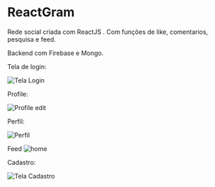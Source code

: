 # ReactGram 
Rede social criada com ReactJS . Com funções de like, comentarios, pesquisa e feed.

Backend com Firebase e Mongo.

Tela de login:

![Tela Login](https://user-images.githubusercontent.com/101474322/198334474-5ed728ac-0f5a-44ff-9d12-00a461edef03.jpg)

Profile:

![Profile edit](https://user-images.githubusercontent.com/101474322/198334482-9034fc66-7bd3-4439-b694-686cbc4c8ade.jpg)

Perfil:

![Perfil](https://user-images.githubusercontent.com/101474322/198334484-d9baebb3-95d4-4b61-b913-d404114df8de.jpg)

Feed
![home](https://user-images.githubusercontent.com/101474322/198334488-ea82412a-b288-4bca-8a4b-5110f387fd28.jpg)

Cadastro:

![Tela Cadastro](https://user-images.githubusercontent.com/101474322/198334490-41ddc3b0-8341-4e53-a9ff-93458e681000.jpg)
